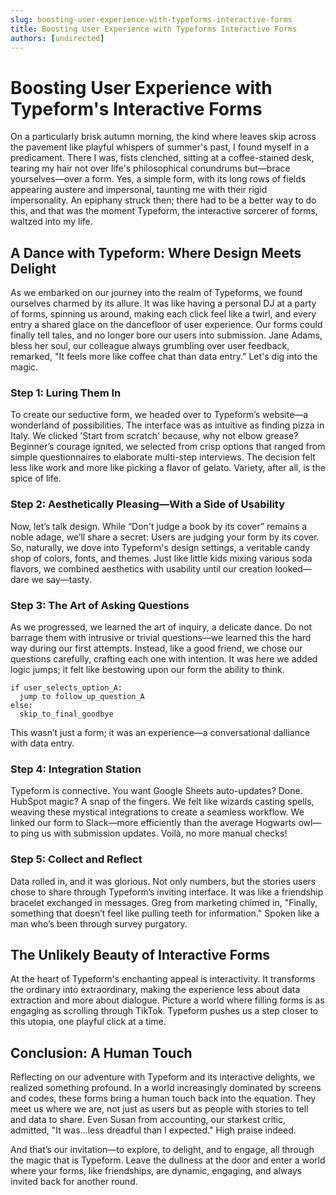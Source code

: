 ```yaml
---
slug: boosting-user-experience-with-typeforms-interactive-forms
title: Boosting User Experience with Typeforms Interactive Forms
authors: [undirected]
---
```



# Boosting User Experience with Typeform's Interactive Forms

On a particularly brisk autumn morning, the kind where leaves skip across the pavement like playful whispers of summer's past, I found myself in a predicament. There I was, fists clenched, sitting at a coffee-stained desk, tearing my hair not over life's philosophical conundrums but—brace yourselves—over a form. Yes, a simple form, with its long rows of fields appearing austere and impersonal, taunting me with their rigid impersonality. An epiphany struck then; there had to be a better way to do this, and that was the moment Typeform, the interactive sorcerer of forms, waltzed into my life. 

## A Dance with Typeform: Where Design Meets Delight

As we embarked on our journey into the realm of Typeforms, we found ourselves charmed by its allure. It was like having a personal DJ at a party of forms, spinning us around, making each click feel like a twirl, and every entry a shared glace on the dancefloor of user experience. Our forms could finally tell tales, and no longer bore our users into submission. Jane Adams, bless her soul, our colleague always grumbling over user feedback, remarked, "It feels more like coffee chat than data entry." Let's dig into the magic.

### Step 1: Luring Them In

To create our seductive form, we headed over to Typeform’s website—a wonderland of possibilities. The interface was as intuitive as finding pizza in Italy. We clicked 'Start from scratch' because, why not elbow grease? Beginner’s courage ignited, we selected from crisp options that ranged from simple questionnaires to elaborate multi-step interviews. The decision felt less like work and more like picking a flavor of gelato. Variety, after all, is the spice of life.

### Step 2: Aesthetically Pleasing—With a Side of Usability

Now, let’s talk design. While “Don't judge a book by its cover” remains a noble adage, we’ll share a secret: Users are judging your form by its cover. So, naturally, we dove into Typeform's design settings, a veritable candy shop of colors, fonts, and themes. Just like little kids mixing various soda flavors, we combined aesthetics with usability until our creation looked—dare we say—tasty.

### Step 3: The Art of Asking Questions

As we progressed, we learned the art of inquiry, a delicate dance. Do not barrage them with intrusive or trivial questions—we learned this the hard way during our first attempts. Instead, like a good friend, we chose our questions carefully, crafting each one with intention. It was here we added logic jumps; it felt like bestowing upon our form the ability to think. 

```plaintext
if user_selects_option_A:
  jump to follow_up_question_A
else:
  skip_to_final_goodbye
```

This wasn’t just a form; it was an experience—a conversational dalliance with data entry.

### Step 4: Integration Station

Typeform is connective. You want Google Sheets auto-updates? Done. HubSpot magic? A snap of the fingers. We felt like wizards casting spells, weaving these mystical integrations to create a seamless workflow. We linked our form to Slack—more efficiently than the average Hogwarts owl—to ping us with submission updates. Voilà, no more manual checks! 

### Step 5: Collect and Reflect

Data rolled in, and it was glorious. Not only numbers, but the stories users chose to share through Typeform’s inviting interface. It was like a friendship bracelet exchanged in messages. Greg from marketing chimed in, "Finally, something that doesn’t feel like pulling teeth for information." Spoken like a man who’s been through survey purgatory.

## The Unlikely Beauty of Interactive Forms

At the heart of Typeform's enchanting appeal is interactivity. It transforms the ordinary into extraordinary, making the experience less about data extraction and more about dialogue. Picture a world where filling forms is as engaging as scrolling through TikTok. Typeform pushes us a step closer to this utopia, one playful click at a time.

## Conclusion: A Human Touch

Reflecting on our adventure with Typeform and its interactive delights, we realized something profound. In a world increasingly dominated by screens and codes, these forms bring a human touch back into the equation. They meet us where we are, not just as users but as people with stories to tell and data to share. Even Susan from accounting, our starkest critic, admitted, "It was...less dreadful than I expected." High praise indeed.

And that’s our invitation—to explore, to delight, and to engage, all through the magic that is Typeform. Leave the dullness at the door and enter a world where your forms, like friendships, are dynamic, engaging, and always invited back for another round.